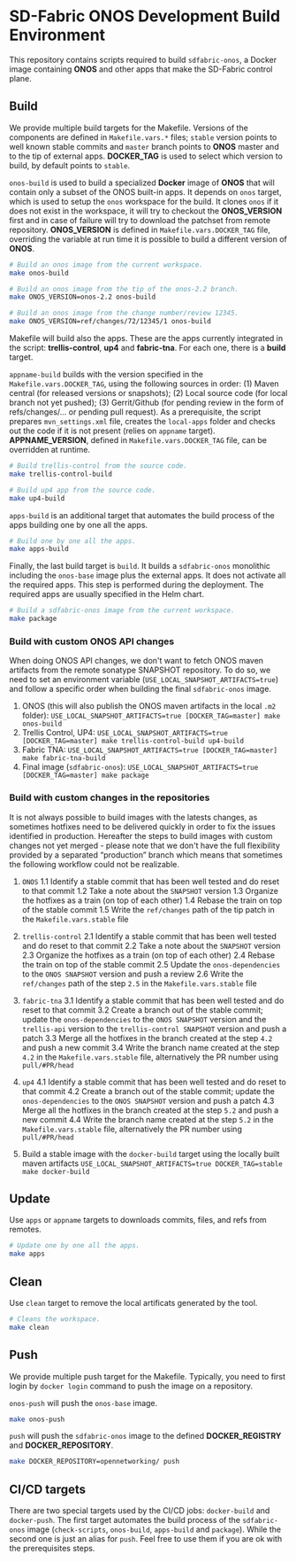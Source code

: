 # SD-Fabric ONOS Development Build Environment

This repository contains scripts required to build `sdfabric-onos`, a Docker image containing **ONOS** and other apps that make the SD-Fabric control plane.

## Build

We provide multiple build targets for the Makefile. Versions of the components are defined in `Makefile.vars.*` files; `stable` version points to well known stable commits and `master` branch points to **ONOS** master and to the tip of external apps. **DOCKER_TAG** is used to select which version to build, by default points to `stable`.

`onos-build` is used to build a specialized **Docker** image of **ONOS** that will contain only a subset of the ONOS built-in apps. It depends on `onos` target, which is used to setup the `onos` workspace for the build. It clones `onos` if it does not exist in the workspace, it will try to checkout the **ONOS_VERSION** first and in case of failure will try to download the patchset from remote repository. **ONOS_VERSION** is defined in `Makefile.vars.DOCKER_TAG` file, overriding the variable at run time it is possible to build a different version of **ONOS**.


```sh
# Build an onos image from the current workspace.
make onos-build
```

```sh
# Build an onos image from the tip of the onos-2.2 branch.
make ONOS_VERSION=onos-2.2 onos-build
```

```sh
# Build an onos image from the change number/review 12345.
make ONOS_VERSION=ref/changes/72/12345/1 onos-build
```

Makefile will build also the apps. These are the apps currently integrated in the script: **trellis-control**, **up4** and **fabric-tna**. For each one, there is a **build** target.

`appname-build` builds with the version specified in the `Makefile.vars.DOCKER_TAG`, using the following sources in order: (1) Maven central (for released versions or snapshots); (2) Local source code (for local branch not yet pushed); (3) Gerrit/Github (for pending review in the form of refs/changes/... or pending pull request). As a prerequisite, the script prepares `mvn_settings.xml` file, creates the `local-apps` folder and checks out the code if it is not present (relies on `appname` target). **APPNAME_VERSION**, defined in `Makefile.vars.DOCKER_TAG` file, can be overridden at runtime.


```sh
# Build trellis-control from the source code.
make trellis-control-build
```

```sh
# Build up4 app from the source code.
make up4-build
```

`apps-build` is an additional target that automates the build process of the apps building one by one all the apps.

```sh
# Build one by one all the apps.
make apps-build
```

Finally, the last build target is `build`. It builds a `sdfabric-onos` monolithic including the `onos-base` image plus the external apps. It does not activate all the required apps. This step is performed during the deployment. The required apps are usually specified in the Helm chart.

```sh
# Build a sdfabric-onos image from the current workspace.
make package
```

### Build with custom ONOS API changes
When doing ONOS API changes, we don't want to fetch ONOS maven artifacts from the
remote sonatype SNAPSHOT repository. To do so, we need to set an environment variable
(`USE_LOCAL_SNAPSHOT_ARTIFACTS=true`) and follow a specific order when building the
final `sdfabric-onos` image.

1. ONOS (this will also publish the ONOS maven artifacts in  the local `.m2` folder):
   `USE_LOCAL_SNAPSHOT_ARTIFACTS=true [DOCKER_TAG=master] make onos-build`
2. Trellis Control, UP4:
   `USE_LOCAL_SNAPSHOT_ARTIFACTS=true [DOCKER_TAG=master] make trellis-control-build up4-build`
3. Fabric TNA:
   `USE_LOCAL_SNAPSHOT_ARTIFACTS=true [DOCKER_TAG=master] make fabric-tna-build`
4. Final image (`sdfabric-onos`):
   `USE_LOCAL_SNAPSHOT_ARTIFACTS=true [DOCKER_TAG=master] make package`

### Build with custom changes in the repositories
It is not always possible to build images with the latests changes, as sometimes hotfixes need to be delivered quickly in order to fix the issues identified in production. Hereafter the steps to build images with custom changes not yet merged - please note that we don't have the full flexibility provided by a separated “production” branch which means that sometimes the following workflow could not be realizable.

1. `ONOS`
1.1 Identify a stable commit that has been well tested and do reset to that commit
1.2 Take a note about the `SNAPSHOT` version
1.3 Organize the hotfixes as a train (on top of each other)
1.4 Rebase the train on top of the stable commit
1.5 Write the `ref/changes` path of the tip patch in the `Makefile.vars.stable` file

2. `trellis-control`
2.1 Identify a stable commit that has been well tested and do reset to that commit
2.2 Take a note about the `SNAPSHOT` version
2.3 Organize the hotfixes as a train (on top of each other)
2.4 Rebase the train on top of the stable commit
2.5 Update the `onos-dependencies` to the `ONOS SNAPSHOT` version and push a review
2.6 Write the `ref/changes` path of the step `2.5` in the `Makefile.vars.stable` file

3. `fabric-tna`
3.1 Identify a stable commit that has been well tested and do reset to that commit
3.2 Create a branch out of the stable commit; update the `onos-dependencies` to the `ONOS SNAPSHOT` version and the `trellis-api` version to the `trellis-control SNAPSHOT` version and push a patch
3.3 Merge all the hotfixes in the branch created at the step `4.2` and push a new commit
3.4 Write the branch name created at the step `4.2` in the `Makefile.vars.stable` file, alternatively the PR number using `pull/#PR/head`

4. `up4`
4.1 Identify a stable commit that has been well tested and do reset to that commit
4.2 Create a branch out of the stable commit; update the `onos-dependencies` to the `ONOS SNAPSHOT` version and push a patch
4.3 Merge all the hotfixes in the branch created at the step `5.2` and push a new commit
4.4 Write the branch name created at the step `5.2` in the `Makefile.vars.stable` file, alternatively the PR number using `pull/#PR/head`

5. Build a stable image with the `docker-build` target using the locally built maven artifacts
    `USE_LOCAL_SNAPSHOT_ARTIFACTS=true DOCKER_TAG=stable make docker-build`

## Update

Use `apps` or `appname` targets to downloads commits, files, and refs from remotes.


```sh
# Update one by one all the apps.
make apps
```

## Clean

Use `clean` target to remove the local artificats generated by the tool.

```sh
# Cleans the workspace.
make clean
```

## Push

We provide multiple push target for the Makefile. Typically, you need to first login by `docker login` command to push the image on a repository.

`onos-push` will push the `onos-base` image.

```sh
make onos-push
```

`push` will push the `sdfabric-onos` image to the defined **DOCKER_REGISTRY** and **DOCKER_REPOSITORY**.

```sh
make DOCKER_REPOSITORY=opennetworking/ push
```

## CI/CD targets

There are two special targets used by the CI/CD jobs: `docker-build` and `docker-push`. The first target automates the build process of the `sdfabric-onos` image (`check-scripts`, `onos-build`, `apps-build` and `package`). While the second one is just an alias for `push`. Feel free to use them if you are ok with the prerequisites steps.
